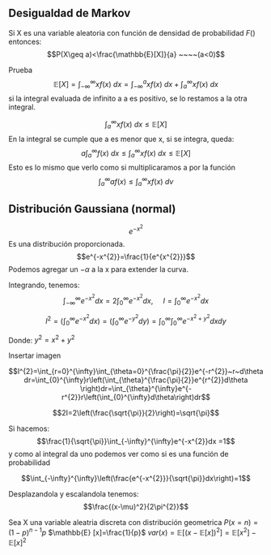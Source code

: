 ## Desigualdad de Markov

Si X es una variable aleatoria con función de densidad de probabilidad $F()$ entonces:
$$P(X\geq a)<\frac{\mathbb{E}[X]}{a} ~~~~(a<0)$$

Prueba 
$$\mathbb{E}[X] = \int_{-\infty}^{\infty} xf(x)~dx=\int_{-\infty}^axf(x)~dx+\int_{a}^{\infty}xf(x)~dx$$
si la integral evaluada de infinito a a es positivo, se lo restamos a la otra integral.

$$\int_{a}^{\infty}xf(x)~dx\leq\mathbb{E}[X]$$
En la integral se cumple que a es menor que x, si se integra, queda:
$$a\int_{a}^{\infty}f(x)~dx\leq \int_{a}^{\infty}xf(x)~dx\leq\mathbb{E}[X]$$
Esto es lo mismo que verlo como si multiplicaramos a por la función
$$\int_{a}^{\infty}af(x)\leq\int_{a}^{\infty}xf(x)~dv$$

## Distribución Gaussiana (normal)
$$e^{-x^{2}}$$
Es una distribución proporcionada.
$$e^{-x^{2}}=\frac{1}{e^{x^{2}}}$$
Podemos agregar un $-\alpha$ a la x para extender la curva.

Integrando, tenemos:
$$\int_{-\infty}^{\infty}e^{-x^{2}}dx=2\int_{0}^{\infty} e^{-x^{2}}dx,~~~~~I=\int_{0}^{\infty}e^{-x^{2}}dx$$

$$I^{2}=\left(\int_{0}^{\infty}e^{-x^{2}}dx\right)=\left(\int_{0}^{\infty}e^{-y^{2}}dy\right)=\int_{0}^{\infty}\int_{0}^{\infty} e^{-x^{2}+y^{2}}dxdy$$

Donde: $y^{2}=x^{2}+y^{2}$

Insertar imagen

$$I^{2}=\int_{r=0}^{\infty}\int_{\theta=0}^{\frac{\pi}{2}}e^{-r^{2}}~r~d\theta dr=\int_{0}^{\infty}r\left(\int_{\theta}^{\frac{\pi}{2}}e^{r^{2}}d\theta \right)dr=\int_{\theta}^{\infty}e^{-r^{2}}r\left(\int_{0}^{\infty}d\theta\right)dr$$

$$2I=2\left(\frac{\sqrt{\pi}}{2}\right)=\sqrt{\pi}$$

Si hacemos:
$$\frac{1}{\sqrt{\pi}}\int_{-\infty}^{\infty}e^{-x^{2}}dx =1$$
y como al integral da uno podemos ver como si es una función de probabilidad


$$\int_{-\infty}^{\infty}\left(\frac{e^{-x^{2}}}{\sqrt{\pi}}dx\right)=1$$

Desplazandola y escalandola tenemos:
$$\frac{(x-\mu)^2}{2\pi^{2}}$$


Sea X una variable aleatria discreta con distribución geometrica
$P(x=n)=(1-p)^{n-1}p$ 
$\mathbb{E} [x]=\frac{1}{p}$
$var(x)=\mathbb{E}[(x-\mathbb{E}[x])^{2}]=\mathbb{E}[x^{2}]-\mathbb{E}[x]^{2}$ 